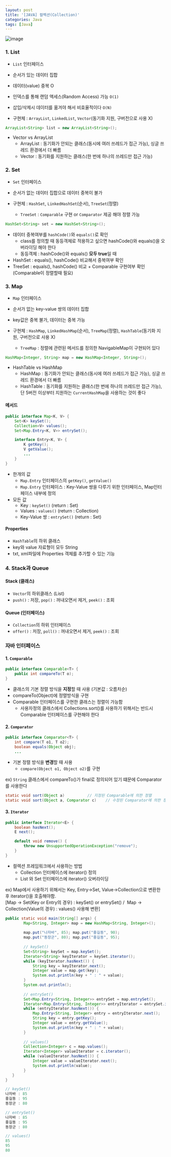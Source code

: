 ```yaml
---
layout: post
title: '[JAVA] 컬렉션(Collection)'
categories: Java
tags: [Java]
---
```

![image](https://user-images.githubusercontent.com/48157259/169446270-fa9ae865-6567-432d-ac96-db6370b08a64.png)

### 1. List
- `List` 인터페이스
- 순서가 있는 데이터 집합
- 데이터(value) 중복 O
- 인덱스를 통해 랜덤 액세스(Random Access) 가능 `O(1)`
- 삽입/삭제시 데이터를 옮겨야 해서 비효율적이다 `O(N)`

- 구현체 : `ArrayList`, `LinkedList`, `Vector`(동기화 지원, 구버전으로 사용 X)

```java
ArrayList<String> list = new ArrayList<String>();
```

- Vector vs ArrayList
  - ArrayList : 동기화가 안되는 클래스(동시에 여러 쓰레드가 접근 가능), 싱글 쓰레드 환경에서 더 빠름
  - Vector : 동기화를 지원하는 클래스(한 번에 하나의 쓰레드만 접근 가능)



### 2. Set
- `Set` 인터페이스
- 순서가 없는 데이터 집합으로 데이터 중복이 불가

- 구현체 : `HashSet`, `LinkedHashSet`(순서), `TreeSet`(정렬)
  - `TreeSet` : `Comparable` 구현 or `Comparator` 제공 해야 정렬 가능

```java
HashSet<String> set = new HashSet<String>();
```

- 데이터 중복여부를 `hashCode()`와 `equals()`로 확인
  - class를 정의할 때 동등객체로 적용하고 싶으면 hashCode()와 equals()을 오버라이딩 해야 한다
  - 동등객체 : hashCode()와 equals() **모두 true**일 때
- HashSet : equals(), hashCode() 비교해서 중복여부 확인
- TreeSet : equals(), hashCode() 비교 + Comparable 구현여부 확인 (Comparable이 정렬할때 필요)

### 3. Map
- `Map` 인터페이스
- 순서가 없는 key-value 쌍의 데이터 집합
- key값은 중복 불가, 데이터는 중복 가능

- 구현체 : `HashMap`, `LinkedHashMap`(순서), `TreeMap`(정렬), `HashTable`(동기화 지원, 구버전으로 사용 X)
  - `TreeMap` : 정렬에 관련된 메서드를 정의한 NavigableMap이 구현되어 있다

```java
HashMap<Integer, String> map = new HashMap<Integer, String>();
```

- HashTable vs HashMap	
  - HashMap : 동기화가 안되는 클래스(동시에 여러 쓰레드가 접근 가능), 싱글 쓰레드 환경에서 더 빠름
  - HashTable : 동기화를 지원하는 클래스(한 번에 하나의 쓰레드만 접근 가능), 단 5버전 이상부터 지원하는 `CurrentHashMap`을 사용하는 것이 좋다


#### 메서드 

```java
public interface Map<K, V> {
	Set<K> keySet();
	Collection<V> values();
	Set<Map.Entry<K, V>> entrySet();

	interface Entry<K, V> {
        K getKey();
        V getValue();
		...
	}
}
```

- 한개의 값 
  - `Map.Entry` 인터페이스의 `getKey()`, `getValue()`
  - `Map.Entry` 인터페이스 : Key-Value 쌍을 다루기 위한 인터페이스, Map인터페이스 내부에 정의
- 모든 값 
  - Key : `keySet()` (return : Set)
  - Values : `values()` (return : Collection)
  - Key-Value 쌍 : `entrySet()` (return : Set)

#### Properties
- `HashTable`의 하위 클래스
- key와 value 자료형이 모두 String
- txt, xml파일에 Properties 객체를 추가할 수 있는 기능


### 4. Stack과 Queue
#### Stack (클래스)
- `Vector`의 하위클래스 (List)
- `push()` : 저장, `pop()` : 꺼내오면서 제거, `peek()` : 조회

#### Queue (인터페이스)
- `Collection`의 하위 인터페이스
- `offer()` : 저장, `poll()` : 꺼내오면서 제거, `peek()` : 조회


### 자바 인터페이스
#### 1. `Comparable`

```java
public interface Comparable<T> {
    public int compareTo(T o);
}
```
- 클래스의 기본 정렬 방식을 **지정**할 때 사용 (기본값 : 오름차순)
- compareTo(Object)에 정렬방식을 구현
- Comparable 인터페이스를 구현한 클래스는 정렬이 가능함
  - 사용자정의 클래스에서 Collections.sort()를 사용하기 위해서는 반드시 Comparable 인터페이스를 구현해야 한다

#### 2. `Comparator`

```java
public interface Comparator<T> {
    int compare(T o1, T o2);
	boolean equals(Object obj);
	...
```

- 기본 정렬 방식을 **변경**할 때 사용
  - `compare(Object o1, Object o2)`를 구현

ex) `String` 클래스에서 compareTo()가 final로 정의되어 있기 떄문에 Comparator를 사용한다

```java
static void sort(Object a)			// 지정된 Comparable에 의한 정렬
static void sort(Object a, Comparator c)	// 수정된 Comparator에 의한 정렬
```

#### 3. `Iterator` 

```java
public interface Iterator<E> {
    boolean hasNext();
    E next();

    default void remove() {
        throw new UnsupportedOperationException("remove");
    }
}
```

- 컬렉션 프레임워크에서 사용하는 방법
  - Collection 인터페이스에 iterator() 정의
  - List 와 Set 인터페이스에 iterator() 오버라이딩

ex) Map에서 사용하기 위해서는 Key, Entry->Set, Value->Collection으로 변환한 후 iterator()을 호출해야함.  
[Map -> Set(Key or Entry의 경우) : keySet() or entrySet() /  Map -> Collection(Value의 경우) : values() 사용해 변환]

```java
public static void main(String[] args) {
		Map<String, Integer> map = new HashMap<String, Integer>();
		
		map.put("나자바", 85); map.put("홍길동", 90);
		map.put("동장군", 80); map.put("홍길동", 95);
		
		// keySet()
		Set<String> keySet = map.keySet();
		Iterator<String> keyIterator = keySet.iterator();
		while (keyIterator.hasNext()) {
			String key = keyIterator.next();
			Integer value = map.get(key);
			System.out.println(key + " : " + value);
		}
		System.out.println();
		
		// entrySet()
		Set<Map.Entry<String, Integer>> entrySet = map.entrySet();
		Iterator<Map.Entry<String, Integer>> entryIterator = entrySet.iterator();
		while (entryIterator.hasNext()) {
			Map.Entry<String, Integer> entry = entryIterator.next();
			String key = entry.getKey();
			Integer value = entry.getValue();
			System.out.println(key + " : " + value);
		}
		
		// values()
		Collection<Integer> c = map.values();
		Iterator<Integer> valueIterator = c.iterator();
		while (valueIterator.hasNext()) {
			Integer value = valueIterator.next();
			System.out.println(value);
		}
   }
}
```

```java
// keySet()
나자바 : 85
홍길동 : 95
동장군 : 80

// entrySet()
나자바 : 85
홍길동 : 95
동장군 : 80

// values()
85
95
80
```